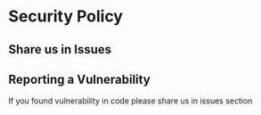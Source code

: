 # Security Policy

## Share us in Issues 

## Reporting a Vulnerability
If you found vulnerability in code please share us in issues section
